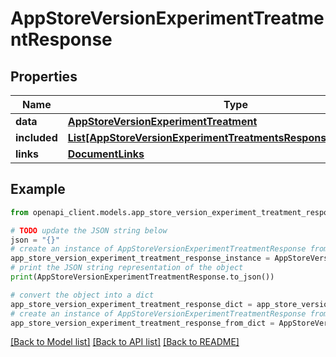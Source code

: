 # AppStoreVersionExperimentTreatmentResponse


## Properties

Name | Type | Description | Notes
------------ | ------------- | ------------- | -------------
**data** | [**AppStoreVersionExperimentTreatment**](AppStoreVersionExperimentTreatment.md) |  | 
**included** | [**List[AppStoreVersionExperimentTreatmentsResponseIncludedInner]**](AppStoreVersionExperimentTreatmentsResponseIncludedInner.md) |  | [optional] 
**links** | [**DocumentLinks**](DocumentLinks.md) |  | 

## Example

```python
from openapi_client.models.app_store_version_experiment_treatment_response import AppStoreVersionExperimentTreatmentResponse

# TODO update the JSON string below
json = "{}"
# create an instance of AppStoreVersionExperimentTreatmentResponse from a JSON string
app_store_version_experiment_treatment_response_instance = AppStoreVersionExperimentTreatmentResponse.from_json(json)
# print the JSON string representation of the object
print(AppStoreVersionExperimentTreatmentResponse.to_json())

# convert the object into a dict
app_store_version_experiment_treatment_response_dict = app_store_version_experiment_treatment_response_instance.to_dict()
# create an instance of AppStoreVersionExperimentTreatmentResponse from a dict
app_store_version_experiment_treatment_response_from_dict = AppStoreVersionExperimentTreatmentResponse.from_dict(app_store_version_experiment_treatment_response_dict)
```
[[Back to Model list]](../README.md#documentation-for-models) [[Back to API list]](../README.md#documentation-for-api-endpoints) [[Back to README]](../README.md)


